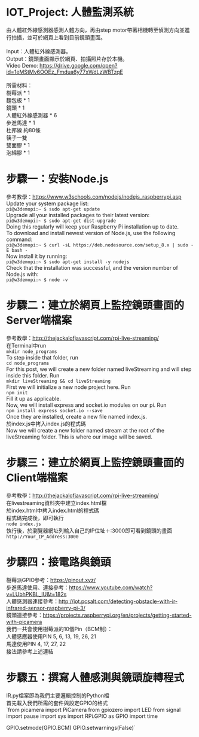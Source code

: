 # IOT_Project: 人體監測系統
由人體紅外線感測器感測人體方向，再由step motor帶著相機轉至偵測方向並進行拍攝，並可於網頁上看到目前鏡頭畫面。<br /><br />
Input：人體紅外線感測器。<br />
Output：鏡頭畫面顯示於網頁、拍攝照片存於本機。<br />
Video Demo: https://drive.google.com/open?id=1eMStMv6OOEz_Fmdua6y77xWdLzWBTzqE <br /><br />
所需材料：<br />
樹莓派 * 1 <br />
麵包板 * 1 <br />
鏡頭 * 1 <br />
人體紅外線感測器 * 6 <br />
步進馬達 * 1 <br />
杜邦線 約80條 <br />
筷子一雙 <br />
雙面膠 * 1 <br />
泡綿膠 * 1

# 步驟一：安裝Node.js 
參考教學：https://www.w3schools.com/nodejs/nodejs_raspberrypi.asp <br /> 
Update your system package list: <br />
`pi@w3demopi:~ $ sudo apt-get update` <br />
Upgrade all your installed packages to their latest version: <br />
`pi@w3demopi:~ $ sudo apt-get dist-upgrade` <br />
Doing this regularly will keep your Raspberry Pi installation up to date.<br />
To download and install newest version of Node.js, use the following command: <br />
`pi@w3demopi:~ $ curl -sL https://deb.nodesource.com/setup_8.x | sudo -E bash -` <br />
Now install it by running: <br />
`pi@w3demopi:~ $ sudo apt-get install -y nodejs` <br />
Check that the installation was successful, and the version number of Node.js with: <br />
`pi@w3demopi:~ $ node -v`

# 步驟二：建立於網頁上監控鏡頭畫面的Server端檔案 
參考教學：http://thejackalofjavascript.com/rpi-live-streaming/ <br />
在Terminal中run <br />
`mkdir node_programs` <br />
To step inside that folder, run <br />
`cd node_programs` <br />
For this post, we will create a new folder named liveStreaming and will step inside this folder. Run <br />
`mkdir liveStreaming && cd liveStreaming` <br />
First we will initialize a new node project here. Run <br />
`npm init` <br />
Fill it up as applicable. <br />
Now, we will install express and socket.io modules on our pi. Run <br />
`npm install express socket.io --save` <br />
Once they are installed, create a new file named index.js. <br />
於index.js中拷入index.js的程式碼 <br />
Now we will create a new folder named stream at the root of the liveStreaming folder. This is where our image will be saved.

# 步驟三：建立於網頁上監控鏡頭畫面的Client端檔案
參考教學：http://thejackalofjavascript.com/rpi-live-streaming/ <br />
在livestreaming資料夾中建立index.html檔 <br />
於index.html中拷入index.html的程式碼 <br /> 
程式碼完成後，即可執行 <br />
`node index.js` <br />
執行後，於瀏覽器網址列輸入自己的IP位址＋:3000即可看到鏡頭的畫面 <br />
`http://Your_IP_Address:3000` <br />

# 步驟四：接電路與鏡頭
樹莓派GPIO參考：https://pinout.xyz/ <br />
步進馬達使用、連接參考：https://www.youtube.com/watch?v=LUbhPKBL_IU&t=182s <br />
人體感測器連接參考：http://iot.pcsalt.com/detecting-obstacle-with-ir-infrared-sensor-raspberry-pi-3/ <br />
鏡頭連接參考：https://projects.raspberrypi.org/en/projects/getting-started-with-picamera <br />
我們一共會使用樹莓派的10個Pin（BCM制）：<br />
人體感應器使用PIN 5, 6, 13, 19, 26, 21 <br />
馬達使用PIN 4, 17, 27, 22 <br />
接法請參考上述連結

# 步驟五：撰寫人體感測與鏡頭旋轉程式
IR.py檔案即為我們主要邏輯控制的Python檔 <br />
首先載入我們所需的套件與設定GPIO的格式 <br />
`from picamera import PiCamera
from gpiozero import LED
from signal import pause
import sys
import RPi.GPIO as GPIO
import time

GPIO.setmode(GPIO.BCM)
GPIO.setwarnings(False)`
``
``
``
``
``
``
``
``
``
``
